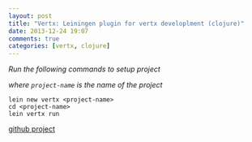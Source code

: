 ```yaml
---
layout: post
title: "Vertx: Leiningen plugin for vertx developlment (clojure)"
date: 2013-12-24 19:07
comments: true
categories: [vertx, clojure]
---
```


*Run the following commands to setup project*

*where `project-name` is the name of the project*

``` 
lein new vertx <project-name>
cd <project-name>
lein vertx run
```

[github project](https://github.com/isaiah/lein-vertx)
